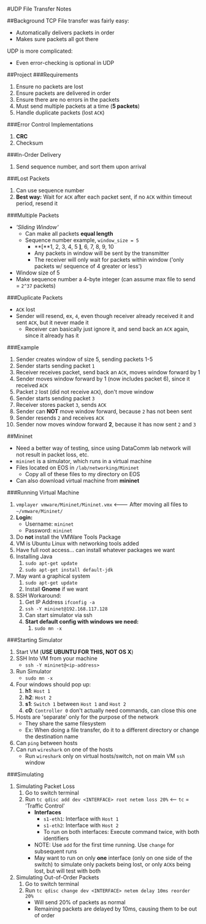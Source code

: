 #UDP File Transfer Notes

##Background
TCP File transfer was fairly easy:
* Automatically delivers packets in order
* Makes sure packets all got there

UDP is more complicated:
* Even error-checking is optional in UDP

##Project
###Requirements
1. Ensure no packets are lost
2. Ensure packets are delivered in order
3. Ensure there are no errors in the packets
4. Must send multiple packets at a time (**5 packets**)
5. Handle duplicate packets (lost `ACK`)

###Error Control Implementations
1. **CRC**
2. Checksum

###In-Order Delivery
1. Send sequence number, and sort them upon arrival

###Lost Packets
1. Can use sequence number
2. **Best way:** Wait for `ACK` after each packet sent, if no `ACK` within timeout period, resend it

###Multiple Packets
* *'Sliding Window'*
    * Can make all packets **equal length**
    * Sequence number example, `window_size = 5`
        * **[**1, 2, 3, 4, 5 **]**, 6, 7, 8, 9, 10
        * Any packets in window will be sent by the transmitter
        * The receiver will only wait for packets within window ('only packets w/ sequence of 4 greater or less')
* Window size of 5
* Make sequence number a 4-byte integer (can assume max file to send = `2^37` packets)

###Duplicate Packets
* `ACK` lost
* Sender will resend, ex, `4`, even though receiver already received it and sent `ACK`, but it never made it
    * Receiver can basically just ignore it, and send back an `ACK` again, since it already has it

###Example
1. Sender creates window of size 5, sending packets 1-5
2. Sender starts sending packet `1`
3. Receiver receives packet, send back an `ACK`, moves window forward by 1
4. Sender moves window forward by 1 (now includes packet 6), since it received `ACK`
5. Packet `2` lost (did not receive `ACK`), don't move window
6. Sender starts sending packet `3`
7. Receiver stores packet `3`, sends `ACK`
8. Sender can **NOT** move window forward, because `2` has not been sent
9. Sender resends `2` and receives `ACK`
10. Sender now moves window forward **2**, because it has now sent `2` and `3`

##Mininet
* Need a better way of testing, since using DataComm lab network will not result in packet loss, etc.
* `mininet` is a simulator, which runs in a virtual machine
* Files located on EOS in `/lab/networking/Mininet`
    * Copy all of these files to my directory on EOS
* Can also download virtual machine from **mininet**

###Running Virtual Machine
1. `vmplayer vmware/Mininet/Mininet.vmx` <--- After moving all files to `~/vmware/Mininet/`
2. **Login:**
    * Username: `mininet`
    * Password: `mininet`
3. Do **not** install the VMWare Tools Package
4. VM is Ubuntu Linux with networking tools added
5. Have full root access... can install whatever packages we want
6. Installing Java
    1. `sudo apt-get update`
    2. `sudo apt-get install default-jdk`
7. May want a graphical system
    1. `sudo apt-get update`
    2. Install **Gnome** if we want
8. SSH Workaround:
    1. Get IP Address `ifconfig -a`
    2. `ssh -Y mininet@192.168.117.128`
    3. Can start simulator via ssh
    4. **Start default config with windows we need:**
        1. `sudo mn -x`

###Starting Simulator
1. Start VM (**USE UBUNTU FOR THIS, NOT OS X**)
2. SSH Into VM from your machine
    * `ssh -Y mininet@<ip-address>`
3. Run Simulator
    * `sudo mn -x`
4. Four windows should pop up:
    1. **h1**: `Host 1`
    2. **h2**: `Host 2`
    3. **s1**: `Switch 1` between `Host 1` and `Host 2`
    4. **c0**: `Controller 0` don't actually need commands, can close this one
5. Hosts are 'separate' only for the purpose of the network
    * They share the same filesystem
    * Ex: When doing a file transfer, do it to a different directory or change the destination name
6. Can `ping` between hosts
7. Can run `wireshark` on one of the hosts
    * Run `wireshark` only on virtual hosts/switch, not on main VM `ssh` window

###Simulating
1. Simulating Packet Loss
    1. Go to switch terminal
    2. Run `tc qdisc add dev <INTERFACE> root netem loss 20%` <-- `tc` = 'Traffic Control'
        * **Interfaces**
            * `s1-eth1`: Interface with `Host 1`
            * `s1-eth2`: Interface with `Host 2`
            * To run on both interfaces: Execute command twice, with both identifiers
        * NOTE: Use `add` for the first time running. Use `change` for subsequent runs
        * May want to run on only **one** interface (only on one side of the switch) to simulate only packets being lost, or only `ACK`s being lost, but will test with both
2. Simulating Out-of-Order Packets
    1. Go to switch terminal
    2. Run `tc qdisc change dev <INTERFACE> netem delay 10ms reorder 20%`
        * Will send 20% of packets as normal
        * Remaining packets are delayed by 10ms, causing them to be out of order

